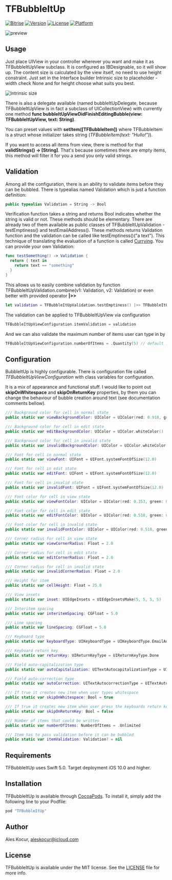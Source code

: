 # TFBubbleItUp

[![Bitrise](https://img.shields.io/bitrise/eb8c0b3c0b613d79.svg?token=AAUVkA214GsdURMfg3pKEA)](https://app.bitrise.io/app/eb8c0b3c0b613d79#/builds)
[![Version](https://img.shields.io/cocoapods/v/TFBubbleItUp.svg?style=flat)](http://cocoapods.org/pods/TFBubbleItUp)
[![License](https://img.shields.io/cocoapods/l/TFBubbleItUp.svg?style=flat)](http://cocoapods.org/pods/TFBubbleItUp)
[![Platform](https://img.shields.io/cocoapods/p/TFBubbleItUp.svg?style=flat)](http://cocoapods.org/pods/TFBubbleItUp)

![preview](https://raw.githubusercontent.com/futuredapp/TFBubbleItUp/master/preview.gif)

## Usage

Just place UIView in your controller wherever you want and make it as TFBubbleItUpView subclass. It is configured as IBDesignable, so it will show up. The content size is calculated by the view itself, no need to use height constraint. Just set in the Interface builder Intrinsic size to placeholder - width check None and for height choose what suits you best.

![Intrinsic size](https://github.com/futuredapp/TFBubbleItUp/blob/master/intrinsic-size.png)

There is also a delegate available (named bubbleItUpDelegate, because TFBubbleItUpView is in fact a subclass of UICollectionView) with currently one method **func bubbleItUpViewDidFinishEditingBubble(view: TFBubbleItUpView, text: String)**.

You can preset values with **setItem([TFBubbleItem])** where TFBubbleItem is a struct whose initializer takes string (*TFBubbleItem(text: "Hullo!")*).

If you want to access all items from view, there is method for that **validStrings() -> [String]**. That's because sometimes there are empty items, this method will filter it for you a send you only valid strings.

## Validation
Among all the configuration, there is an ability to validate items before they can be bubbled. There is typealias named Validation which is just a function definition:

```swift
public typealias Validation = String -> Bool
```

Verification function takes a string and returns Bool indicates whether the string is valid or not. These methods should be elementary. There are already two of them available as public classes of TFBubbleItUpValidation - testEmptiness() and testEmailAddress(). These methods returns Validation function and the validation can be called like testEmptiness()("a text"). This technique of translating the evaluation of a function is called [Currying](https://en.wikipedia.org/wiki/Currying). You can provide your own Validation:

```swift
func testSomething() -> Validation {
  return { text in
    return text == "something"
  }
}
```

This allows us to easily combine validation by function TFBubbleItUpValidation.combine(v1: Validation, v2: Validation) or even better with provided operator **|>>**

```swift
let validation = TFBubbleItUpValidation.testEmptiness() |>> TFBubbleItUpValidation.testEmailAddress()
```

The validation can be applied to TFBubbleItUpView via configuration

```swift
TFBubbleItUpViewConfiguration.itemValidation = validation
```

And we can also validate the maximum number of items user can type in by

```swift
TFBubbleItUpViewConfiguration.numberOfItems = .Quantity(5) // default .Unlimited
```

## Configuration

BubbleItUp is highly configurable. There is configuration file called *TFBubbleItUpViewConfiguration* with class variables for configuration.

It is a mix of appearance and functional stuff. I would like to point out **skipOnWhitespace** and **skipOnReturnKey** properties, by them you can change the behaviour of bubble creation around text (see documentation comments bellow).

```swift
/// Background color for cell in normal state
public static var viewBackgroundColor: UIColor = UIColor(red: 0.918, green: 0.933, blue: 0.949, alpha: 1.00)

/// Background color for cell in edit state
public static var editBackgroundColor: UIColor = UIColor.whiteColor()

/// Background color for cell in invalid state
public static var invalidBackgroundColor: UIColor = UIColor.whiteColor()

/// Font for cell in normal state
public static var viewFont: UIFont = UIFont.systemFontOfSize(12.0)

/// Font for cell in edit state
public static var editFont: UIFont = UIFont.systemFontOfSize(12.0)

/// Font for cell in invalid state
public static var invalidFont: UIFont = UIFont.systemFontOfSize(12.0)

/// Font color for cell in view state
public static var viewFontColor: UIColor = UIColor(red: 0.353, green: 0.388, blue: 0.431, alpha: 1.00)

/// Font color for cell in edit state
public static var editFontColor: UIColor = UIColor(red: 0.510, green: 0.553, blue: 0.596, alpha: 1.00)

/// Font color for cell in invalid state
public static var invalidFontColor: UIColor = UIColor(red: 0.510, green: 0.553, blue: 0.596, alpha: 1.00)

/// Corner radius for cell in view state
public static var viewCornerRadius: Float = 2.0

/// Corner radius for cell in edit state
public static var editCornerRadius: Float = 2.0

/// Corner radius for cell in invalid state
public static var invalidCornerRadius: Float = 2.0

/// Height for item
public static var cellHeight: Float = 25.0

/// View insets
public static var inset: UIEdgeInsets = UIEdgeInsetsMake(5, 5, 5, 5)

/// Interitem spacing
public static var interitemSpacing: CGFloat = 5.0

/// Line spacing
public static var lineSpacing: CGFloat = 5.0

/// Keyboard type
public static var keyboardType: UIKeyboardType = UIKeyboardType.EmailAddress

/// Keyboard return key
public static var returnKey: UIReturnKeyType = UIReturnKeyType.Done

/// Field auto-capitalization type
public static var autoCapitalization: UITextAutocapitalizationType = UITextAutocapitalizationType.None

/// Field auto-correction type
public static var autoCorrection: UITextAutocorrectionType = UITextAutocorrectionType.No

/// If true it creates new item when user types whitespace
public static var skipOnWhitespace: Bool = true

/// If true it creates new item when user press the keyboards return key. Otherwise resigns first responder
public static var skipOnReturnKey: Bool = false

/// Number of items that could be written
public static var numberOfItems: NumberOfItems = .Unlimited

/// Item has to pass validation before it can be bubbled
public static var itemValidation: Validation? = nil
```

## Requirements

TFBubbleItUp uses Swift 5.0. Target deployment iOS 10.0 and higher.

## Installation

TFBubbleItUp is available through [CocoaPods](http://cocoapods.org). To install
it, simply add the following line to your Podfile:

```ruby
pod "TFBubbleItUp"
```

## Author

Ales Kocur, aleskocur@icloud.com

## License

TFBubbleItUp is available under the MIT license. See the [LICENSE](LICENSE) file for more info.
